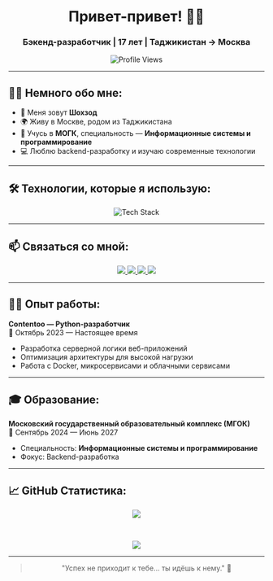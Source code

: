 <h1 align="center">Привет-привет! 👋🏻</h1>
<h3 align="center">Бэкенд-разработчик | 17 лет | Таджикистан → Москва</h3>

<p align="center">
  <img src="https://komarev.com/ghpvc/?username=Shahzod2555&style=flat-square&color=blueviolet" alt="Profile Views"/>
</p>

---

## 🙋‍♂️ Немного обо мне:

- 👋 Меня зовут **Шохзод**
- 🌍 Живу в Москве, родом из Таджикистана
- 🏫 Учусь в **МОГК**, специальность — **Информационные системы и программирование**
- 💻 Люблю backend-разработку и изучаю современные технологии

---

## 🛠️ Технологии, которые я использую:

<div align="center">
  <img src="https://skillicons.dev/icons?i=python,fastapi,docker,redis,linux,postgresql,mongodb,git,go,flutter,dart,react" alt="Tech Stack" />
</div>


---

## 📫 Связаться со мной:

<p align="center">
	<a href="https://t.me/s6043e">
		<img src="https://img.shields.io/badge/Telegram-2CA5E0?style=for-the-badge&logo=telegram&logoColor=white"/>
	</a>
	<a href="mailto:shahzodergashev2555@icloud.com">
		<img src="https://img.shields.io/badge/Email-0078D4?style=for-the-badge&logo=microsoftoutlook&logoColor=white"/>
	</a>
	<a href="https://github.com/Shahzod2555">
		<img src="https://img.shields.io/badge/GitHub-181717?style=for-the-badge&logo=github&logoColor=white"/>
	</a>
	<a href="https://github.com/Shahzod2555">
		<img src="https://img.shields.io/badge/HH-181717?style=for-the-badge&logo=hh&logoColor=white"/>
	</a>
</p>

---

## 👨‍💻 Опыт работы:

**Contentoo — Python-разработчик**  
📅 Октябрь 2023 — Настоящее время

- Разработка серверной логики веб-приложений
- Оптимизация архитектуры для высокой нагрузки
- Работа с Docker, микросервисами и облачными сервисами

---

## 🎓 Образование:

**Московский государственный образовательный комплекс (МГОК)**  
📅 Сентябрь 2024 — Июнь 2027

- Специальность: **Информационные системы и программирование**
- Фокус: Backend-разработка

---

## 📈 GitHub Статистика:

<p align="center">
  <img src="https://github-readme-stats.vercel.app/api?username=Shokhzod-25&show_icons=true&theme=tokyonight&locale=ru&custom_title=Статистика%20профиля"/>
</p>

<br>

<p align="center">
  <img src="https://github-readme-stats.vercel.app/api/top-langs/?username=Shokhzod-25&text_color=ffffff&bg_color=1c1917&custom_title=Используемые%20языки"/>
</p>



---

<div align="center">

> "Успех не приходит к тебе... ты идёшь к нему." 🚀

</div>
